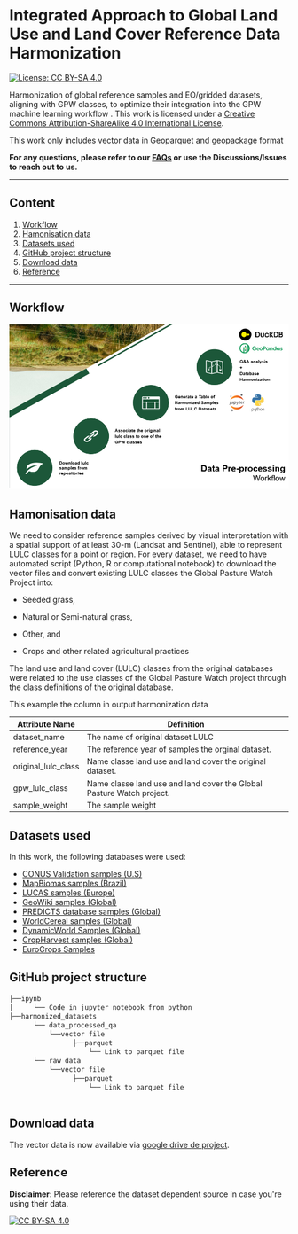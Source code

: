 

# Integrated Approach to Global Land Use and Land Cover Reference Data Harmonization
[![License: CC BY-SA 4.0](https://img.shields.io/badge/License-CC_BY--SA_4.0-lightgrey.svg)](https://creativecommons.org/licenses/by-sa/4.0/)

Harmonization of global reference samples and EO/gridded datasets, aligning with GPW classes, to optimize their integration into the GPW machine learning workflow 
.
This work is licensed under a
[Creative Commons Attribution-ShareAlike 4.0 International License][cc-by-sa].


This work only includes vector data in Geoparquet and geopackage format

**For any questions, please refer to our [FAQs](https://github.com/maja601/EuroCrops/wiki/FAQs) or use the Discussions/Issues to reach out to us.**

***
## Content

1. [Workflow](#workflow)
2. [Hamonisation data](#harmonsiation)
3. [Datasets used](#Datasets_used)
4. [GitHub project structure](#github_structure)
5. [Download data](#download_data)
6. [Reference](#reference)


***
## Workflow <a name="workflow"></a>
![g1924](figures/workflow-dataprocessing.png)


## Hamonisation data <a name="harmonsiation"></a>
We need to consider reference samples derived by visual interpretation with a spatial support of at least 30-m (Landsat and Sentinel), able to represent LULC classes for a point or region. For every dataset, we need to have automated script (Python, R or computational notebook) to download the vector files and convert existing LULC classes the Global Pasture Watch Project into:
  - Seeded grass,        
      
  - Natural or Semi-natural grass,
     
  - Other, and

  - Crops and other related agricultural practices 

The land use and land cover (LULC) classes from the original databases were related to the use classes of the Global Pasture Watch project through the class definitions of the original database. 

This example the column in output harmonization data


| Attribute Name | Definition                                                |
| -------------- | ----------------------------------------------------------- |
| dataset_name     | The name of original dataset LULC|
| reference_year | The reference year of samples the orginal dataset.|
| original_lulc_class      | Name classe land use and land cover the original dataset. |
| gpw_lulc_class      | Name classe land use and land cover the Global Pasture Watch project. |
| sample_weight      | The sample weight   |

## Datasets used <a name="Datasets_used"></a>

In this work, the following databases were used:
- [CONUS Validation samples (U.S)](https://www.usgs.gov/special-topics/lcmap/lcmap-conus-reference-data)
- [MapBiomas samples (Brazil)](https://zenodo.org/record/5136666#.ZEE08HpBwXc)
- [LUCAS samples (Europe)](https://data.jrc.ec.europa.eu/dataset/f85907ae-d123-471f-a44a-8cca993485a2)
- [GeoWiki samples (Global)](https://doi.pangaea.de/10.1594/PANGAEA.869680?format=html#download)
- [PREDICTS database samples (Global)](https://data.nhm.ac.uk/dataset/the-2016-release-of-the-predicts-database)
- [WorldCereal samples (Global)](https://zenodo.org/communities/worldcereal-rdm?page=1&size=20)
- [DynamicWorld Samples (Global)](https://doi.pangaea.de/10.1594/PANGAEA.933475)
- [CropHarvest samples (Global)](https://github.com/nasaharvest/cropharvest)
- [EuroCrops Samples](https://github.com/maja601/EuroCrops)


## GitHub project structure <a name="github_structure"></a>
```
├──ipynb
│     └── Code in jupyter notebook from python
├──harmonized_datasets
      └── data_processed_qa
          └──vector file
                ├──parquet
                    └── Link to parquet file
      └── raw data
          └──vector file
                ├──parquet
                    └── Link to parquet file
                
```



## Download data<a name="Download_data"></a>

The vector data is now available via [google drive de project]().


## Reference<a name="reference"></a>

**Disclaimer**: Please reference the dataset dependent source in case you're using their data.



[![CC BY-SA 4.0][cc-by-sa-image]][cc-by-sa]

[cc-by-sa]: http://creativecommons.org/licenses/by-sa/4.0/
[cc-by-sa-image]: https://licensebuttons.net/l/by-sa/4.0/88x31.png
[cc-by-sa-shield]: https://img.shields.io/badge/License-CC%20BY--SA%204.0-lightgrey.svg
